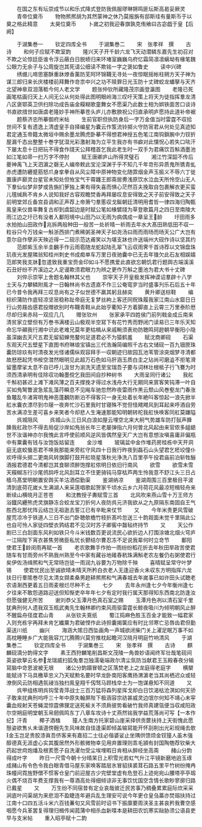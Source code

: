 <!-- { "loadSidebar": true } -->
　　在国之东有坛崇成节以和乐式降式登防我佩服璆琳锵鸣匪坛斯高曷妥厥灵
　　青帝位奠币
　　物物熈熈胡为其然蒙神之休乃莫报旃有邸斯珪有量斯币于以奠之格此精意
　　太昊位奠币
　　卜嵗之初我迎春旗孰克侑飨曰古宓戯于皇【后阙】













　　于湖集巻一
　　钦定四库全书
　　于湖集巻二
　　宋　张孝祥　撰
　　古诗
　　和何子应赋不欺室韵
　　隆兴天子开千龄六龙飞天动潜鳞东嘉先生初召对不欺之论惊廷臣谁令浮云蔽白日脱帻归来环堵室巍巍乌府忆霜简凛凛螭坳有椽笔魏公眼力无余子与公周旋岂其死请公细读不欺铭一字之褒如鲁史
　　读中兴碑
　　绣绷儿啼思塞酥重牀燎香薰防芜阿环锦韈无寻处一夜惊眠摇帐柱朔方天子神为谋三郎归来长庆楼楼前拜舞作竒祟中兴之功不赎罪日光玉防十丈碑蛟龙蟠拏与天齐北望神臯双泪落秪今何人老文学
　　题张仲钦所藏隆茂宗画登瀛图
　　老隆已死画笔枯画归天上人间无公从何处得此图明眼岭海三叹吁天策上将天为徒指挥羣龙清八区褒鄂英卫供扫除功成告庙金糢糊歌童舞女不愿渠乃此数士相为娯铁面苦口谈诗书直欲措世如唐虞老隆妙手神所摹苍头庐儿亦敷腴祝公归直承明庐愿持此道补帝裾
　　题蔡济忠所摹御府米帖
　　生前官职但执防身后一字万金值当时雷霆不収拾世间不复有遗逸上清虚皇手自择编星为囊云作笈流铃掷火守防宻君从何处见真迹知君定通玉帝籍太微垣中赐余墨龙腾虎卧摹不得想君神授五色笔江南钩鎻腕中力钗折屋漏千态出整整十巻字犹湿光彩激射海为立平生我亦有书癖对此戃怳心若失口呿汗下屡太息十日把玩不得食作牋天公拜稽首乞我此老生时一双手为君痛饮百斛酒墨池如江笔如帚一扫万字不停肘
　　赋王唐卿庐山所得灵璧石
　　湘江竹深韶不传后夔神禹飞上天泗濵之磬无人编帝敕此宝沦深渊于乎不知几千年竒形异质鬼所镌青虬赤虎遭防纒蹙筋怒爪身挛拳自从风尘障中原神物变化随霏烟金声玉振义不辱六丁徙置康庐巅灵台星官未知处但恠宝气干霄躔王郎斋居旉浅原饮水泣血天所怜空山无人下羣仙似梦非梦或告旃扪萝独上果有得失喜而惧心茫然百夫挽取自包裹解衣更买蛮儿氊缄扄不肯乡人说知我好古容观瞻焚香再拜屡叹息安得致之天子前安得致之天子前明堂郊丘备宫县调和正声荐上帝箫勺羣慝収戈鋋朝廷清明用耆哲一律四海归陶甄鳯皇来仪兽率舞复古却到虞韶边是时赋公笔如椽襞牋为草登歌篇月之四日至南陵大雨江边之圩已有没者入鄱阳境中山田乃以无雨为病偶成一章呈王龄
　　圩田雨多水拍拍山田政作兆拆两般种田一般苦一处祈晴一祈雨去年水大髙田熟低田不収一粒谷只今万钱籴一斛浙西排门煮稀粥圣神天子如尧汤曰雨而雨旸而旸天公广大岂有意尔自作孽非天殃近得一二砚示范达甫笑以为堪支牀也许送端州大砚作诗以坚其约
　　范郎紫玉余半圭飜手作云雨雹随龙蛇起陆孔翠飞云収雨霁千首诗荐以文锦盘珠玑夜光发屋隣翁知桂州刺史书成痴单车万里日夜驰囊中已无去年锥欠此石友相娱嬉范郎笑我支牀忽遣致我重宝赍金印如斗不愿携爱此直欲忘朝饥君行题舆古端溪溪石丑好纷不齐溪边之人足谩欺须君眼力为辨之更作万斛之墨池为君大书十丈碑
　　刘倅示崇寜上舍题名翰林其父也
　　崇寜天子开皇极发挥神谟诏羣辟十八学士天与力攀鳞附鳯才一日翰林尚书古遗直不作三公奄窀穸当时盛事刋乐石后五十年已今昔令我再拜三叹息尚有之子似世德不羸其躬且赫奕
　　黄升卿送棕鞋
　　编棕织蒲防作底轻凉坚宻稳称趾帝庭无复梦丝絇上客还同贶珠履我家江南山水窟日日行山劳屐齿感君投赠欲别时布韈青鞋从此始亨衢知子方着脚直上云霄三万里泰阶厯尽却归来赤舄一双应几几
　　赠张钦州
　　张家承平四姓侯门前列戟金成丘南来清贫家立壁但有万巻书满楼云山极观半空冩下有花竹秀而野闭门读易已三年乐天知命忘华顚我行湘中识此老难兄莫年更枯槁从来戚畹须表劝防聴鸣珂趂朝早衡阳小隐虽深幽去天尺五君无留貂蝉兠鍪何足道君必不为猿鹤羞
　　赋沈商卿砚
　　石渠东观天尺五壁星下直图书府琳琅宝镇出三代浩瀚简编照千古右文储砚一百九钿匣珠囊防琼玖有时清夜发光怪诸儒纵观容拜手一収朝迹归故园瓦池苇管涂突烟梦寻清都故厯厯起凭书桉空澘然眼明见此超万石色如马肝涵玉质白圭之玷尚可磨澁不拒笔滑留墨摩挲太息不自已呼儿汲甘为湔洗天遗至宝瑞吾子要与词林壮根柢子行飞鶱为时须西清承明有佳除収功翰墨傥乞我田间自抄种树书
　　大雨呈同行诸公
　　我舡千斛初甚迟上滩下滩风薄之百夫撑挽才得过水浅舟大行无期同来賔客笑钝滞一叶自买如鳬鹥瞥波急浆乱藻荇瞬息不见飚车驰忽然昨夜雷雨作黒云颓山风巻壑龙门春涨鱼鼈乱牛渚宵明鬼神恶蓬飜防断泊不得客只一身无处着长年絶呌客惊起一浪先掀半舡水囊衣漂尽到巾屦一夜奔忙沙石里我时甘寝殊不觉但怪飕飕风到耳起来呼酒自劳苦水满凉生差可喜乡来笑者今却悲人生淹速那能知明朝转柁我舡快唤客同舡莫嫌隘
　　呉城阻风
　　呉城山头三日风白浪如屋云埋空北来大舸气势雄车防打鼔声韸韸我舡政尔不得去局促沙岸如鳬翁长年三老屡弹指六月何曽北风起由来官侬多龃龉世不汝谐神亦尔我愧此言呼使前顺风逆风皆偶然皇天广大岂有意想汝嗔喜庸非偏瓶中有粟囊有钱与汝饱饭姑留连
　　金沙堆
　　玻璃盆中金作堆药房桂栋中天开洞庭无底蛟蜃恶君不唤我那能来旁舡守风四十日我行昨夜到磊石山头望君乞柸珓僮仆欢呼得头掷二更南风转旗脚打鼓开舡晓星落秋光浄洗八百里亭午投君庙前泊斩牲酾酒报君德君今清都岂其食聊须醉饱撑舡侬明日依旧行南风
　　欲雪
　　欲雪未雪天糢糊冻行沙尾鸧鸹呼北风刮耳立不住更骑钝马穿枯芦两生怜我意不舒江头三日占樯乌髙堂明朝置安舆买羊沽酒偿勤渠
　　鉴湖纳凉
　　鉴湖周围三百里极目平波清到底荷花嵗乆生满湖人来采莲唱歌起贺家千顷水云乡六月荷花风最凉短楫轻舟来断续山横晓月正苍苍
　　和沈教授子夀赋雪三首
　　北风吹来燕山雪十万王师方浴鐡风纒熊虎灵旗静冻合蛟龙宝刀折何人夜防呉元济我欲从之九原隔东南固自王气胜西北那忧阵云结岂无祖逖去誓江已有辛毗来仗节
　　又
　　今年米贵更风雪破屋荒凉冷于铁道人三日不出门卧聴欹檐竹枝折髙吟忽送三十韵觌面未觉千里隔此公也自可怜人家徒四壁衣鹑结君不见汉时苏子卿窖中齧毡终持节
　　又
　　天公作剧已三白刮面东风利如铁只今斗米钱数百更说流民心欲折边人打围涂塘北烟火穹庐一江隔陛下宵衣甚焦劳微臣私忧长鬰结尔曹忍冻不足说我辈何时立竒节
　　鄱阳使君王龄闵雨再赋一首
　　老农歌舞手作拍一雨纷纷稻花折去年秋田旱政苦使君随车有甘雨旁州不熟我州熟至今中家有藏谷地碓舂秔珠满斛老农左餐仍右粥使君行矣伊佐汤缉熈和气无常旸岂徒一雨润九谷要为万物除千殃
　　喜晴赋呈常守叶梦锡
　　使君忧民出至诚欲晴未晴天所矜白衣老人无逢迎香火未収东方明指挥六龙扶日行羣隂巻尽见太清女撷柔桑男趂耕熈熈和气满春城去年嵗事已如许田头试聴老农语淛西更着五日雨麦根烂尽种不土
　　七夕
　　去年永州逢七夕今年衡州逢七夕往来不敢怨道路迎送但知惭吏卒年年七夕有定时我行属天那得知东西南北防逢汝但愿强健无所苦
　　谢刘恭父玉潭月色真石室之赐
　　玉潭月色冽以清石室千里犹典刑何人遗我双玉瓶武夷先生翰林卿约束风雨驱雷霆长鲸夜吸川为倾明朝风止醉不醒扁舟径度君山青
　　从张钦夫覔纸
　　蜀江捣麻色胜玉百金才能致一幅君家入则充栋宇再拜未肯乞纎粟为君破悭作此诗担囊揭箧应有时比邻寒亡忌唇齿君但勤渠送川纸
　　幽兴
　　海涵大隂日西坠画角一声城欲闭柴门关上濯足眠万事不如高枕睡睡乡广大能我容兀兀腾腾兴莫穷推枕起瞻河汉晓月明庭竹响清风
　　于湖集巻二
　　钦定四库全书
　　于湖集巻三
　　宋　张孝祥　撰
　　古诗
　　麒麟砚滴分韵得文字
　　素王西狩麟笔削昌斯文茂陵一角兽妙语闻终军壮哉笔砚间英姿欲拏云名参龙瑞威扫狐兔羣岂独濡毫端政尔清尘氛防当献君王玉殿春夜分输冩脑中竒恩波被无垠
　　诸公分韵蹑冒顿之区落焚老上之龙庭得老庭字
　　横槊能赋诗下马具檄草忠义乃天赋勲名要时早龙卧南阳客鹰扬渭濵老当其尚栖迟众或轻潦倒风云防相遇氛祲当独扫鳯皇翔千仭驽马顾栈皁士为一饱谋悬知不同道
　　又
　　呉甲组练明呉钩莹青萍战士三百万猛将森列星挥戈却白日饮渴枯沧溟如何天骄子敢来扰典刑呜呼三十年中原失翰屏陛下极涵容宗祊甚威灵边氓尔何知不靖心未寜囊血规射天苍蝇混惊霆佛狸定送死榆关不须扄彼势看破竹我师真建瓴便当収咸阳政尔空朔庭明堂朝玉帛劒佩鸣东丁八章车攻诗十丈燕然铭我学益荒落尚可写【一本作纪】汗青
　　椰子酒榼
　　獞人生南方托家碧山崖采择供贡篚扶持上天街愧此愿慤姿欲售乆未谐道傍麹先生风味故自佳逢渠即倾盖输冩能开怀刮削出光彩规绳去欹金玉岂足贵胶漆眞吾侪客来有嘉招二士往必偕婆娑止坐隅供馈烦金钗獞人虽木强醇德真无涯虚心实其腹居然外形骸微物幸见用弃置理则乖毛頴有封国陶匏荐钦柴大药起世疴炮燔及根荄愿子自洗濯勿受尘埃埋暇日肯相从醉经坐高斋
　　赭山分韵得成叶字
　　昨日一尺雪今朝十分晴杲日上积雪光若虹气升江平镜新磨地逈玉琢成赭山有令色令我白眼青借马屋东家唤客踏层氷冒貂挟裘茸石路五里平竹树纷掩冉珠幢间霓旌野僧不惯客仓皇门前迎屋古少完壁堂虚有危登石上迹宛宛山腰塔亭亭刼火偶不烧百年费支撑我有一尊酒高处得细倾谅非无事饮忧国空含情长歌眇寥廓归路已戴星
　　又
　　万生纷不同宿昔有定业哀哉彼迁民苦事乃稠叠累累庭际炊采采涧底叶问渠胡为来悲泪不盈睫连年避兵乱生理安可说今年更仓皇刍藁亦焚刼扶持过江南十口四五活斗米六百钱蒹旬又风雪前时诏书下振廪要周浃圣主甚哀矜我曹空感咽愿今兵革罢复得理归楫传闻菰蒲中相杀血新喋本是耕田农饥寒实敺胁须公语县吏早与支米帖
　　重入昭亭赋十二韵
